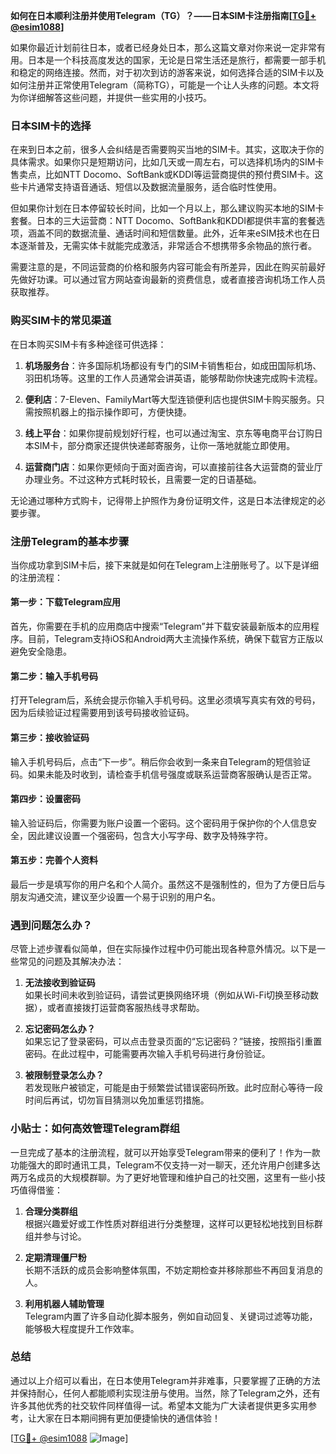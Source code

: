 **如何在日本顺利注册并使用Telegram（TG）？——日本SIM卡注册指南[[TG💪+ @esim1088](https://t.me/s/esim1088)]**

如果你最近计划前往日本，或者已经身处日本，那么这篇文章对你来说一定非常有用。日本是一个科技高度发达的国家，无论是日常生活还是旅行，都需要一部手机和稳定的网络连接。然而，对于初次到访的游客来说，如何选择合适的SIM卡以及如何注册并正常使用Telegram（简称TG），可能是一个让人头疼的问题。本文将为你详细解答这些问题，并提供一些实用的小技巧。

### 日本SIM卡的选择

在来到日本之前，很多人会纠结是否需要购买当地的SIM卡。其实，这取决于你的具体需求。如果你只是短期访问，比如几天或一周左右，可以选择机场内的SIM卡售卖点，比如NTT Docomo、SoftBank或KDDI等运营商提供的预付费SIM卡。这些卡片通常支持语音通话、短信以及数据流量服务，适合临时性使用。

但如果你计划在日本停留较长时间，比如一个月以上，那么建议购买本地的SIM卡套餐。日本的三大运营商：NTT Docomo、SoftBank和KDDI都提供丰富的套餐选项，涵盖不同的数据流量、通话时间和短信数量。此外，近年来eSIM技术也在日本逐渐普及，无需实体卡就能完成激活，非常适合不想携带多余物品的旅行者。

需要注意的是，不同运营商的价格和服务内容可能会有所差异，因此在购买前最好先做好功课。可以通过官方网站查询最新的资费信息，或者直接咨询机场工作人员获取推荐。

### 购买SIM卡的常见渠道

在日本购买SIM卡有多种途径可供选择：

1. **机场服务台**：许多国际机场都设有专门的SIM卡销售柜台，如成田国际机场、羽田机场等。这里的工作人员通常会讲英语，能够帮助你快速完成购卡流程。
   
2. **便利店**：7-Eleven、FamilyMart等大型连锁便利店也提供SIM卡购买服务。只需按照机器上的指示操作即可，方便快捷。

3. **线上平台**：如果你提前规划好行程，也可以通过淘宝、京东等电商平台订购日本SIM卡，部分商家还提供快递邮寄服务，让你一落地就能立即使用。

4. **运营商门店**：如果你更倾向于面对面咨询，可以直接前往各大运营商的营业厅办理业务。不过这种方式耗时较长，且需要一定的日语基础。

无论通过哪种方式购卡，记得带上护照作为身份证明文件，这是日本法律规定的必要步骤。

### 注册Telegram的基本步骤

当你成功拿到SIM卡后，接下来就是如何在Telegram上注册账号了。以下是详细的注册流程：

#### 第一步：下载Telegram应用
首先，你需要在手机的应用商店中搜索“Telegram”并下载安装最新版本的应用程序。目前，Telegram支持iOS和Android两大主流操作系统，确保下载官方正版以避免安全隐患。

#### 第二步：输入手机号码
打开Telegram后，系统会提示你输入手机号码。这里必须填写真实有效的号码，因为后续验证过程需要用到该号码接收验证码。

#### 第三步：接收验证码
输入手机号码后，点击“下一步”。稍后你会收到一条来自Telegram的短信验证码。如果未能及时收到，请检查手机信号强度或联系运营商客服确认是否正常。

#### 第四步：设置密码
输入验证码后，你需要为账户设置一个密码。这个密码用于保护你的个人信息安全，因此建议设置一个强密码，包含大小写字母、数字及特殊字符。

#### 第五步：完善个人资料
最后一步是填写你的用户名和个人简介。虽然这不是强制性的，但为了方便日后与朋友沟通交流，建议至少设置一个易于识别的用户名。

### 遇到问题怎么办？

尽管上述步骤看似简单，但在实际操作过程中仍可能出现各种意外情况。以下是一些常见的问题及其解决办法：

1. **无法接收到验证码**  
   如果长时间未收到验证码，请尝试更换网络环境（例如从Wi-Fi切换至移动数据），或者直接拨打运营商客服热线寻求帮助。

2. **忘记密码怎么办？**  
   如果忘记了登录密码，可以点击登录页面的“忘记密码？”链接，按照指引重置密码。在此过程中，可能需要再次输入手机号码进行身份验证。

3. **被限制登录怎么办？**  
   若发现账户被锁定，可能是由于频繁尝试错误密码所致。此时应耐心等待一段时间后再试，切勿盲目猜测以免加重惩罚措施。

### 小贴士：如何高效管理Telegram群组

一旦完成了基本的注册流程，就可以开始享受Telegram带来的便利了！作为一款功能强大的即时通讯工具，Telegram不仅支持一对一聊天，还允许用户创建多达两万名成员的大规模群聊。为了更好地管理和维护自己的社交圈，这里有一些小技巧值得借鉴：

1. **合理分类群组**  
   根据兴趣爱好或工作性质对群组进行分类整理，这样可以更轻松地找到目标群组并参与讨论。

2. **定期清理僵尸粉**  
   长期不活跃的成员会影响整体氛围，不妨定期检查并移除那些不再回复消息的人。

3. **利用机器人辅助管理**  
   Telegram内置了许多自动化脚本服务，例如自动回复、关键词过滤等功能，能够极大程度提升工作效率。

### 总结

通过以上介绍可以看出，在日本使用Telegram并非难事，只要掌握了正确的方法并保持耐心，任何人都能顺利实现注册与使用。当然，除了Telegram之外，还有许多其他优秀的社交软件同样值得一试。希望本文能为广大读者提供更多实用参考，让大家在日本期间拥有更加便捷愉快的通信体验！

[[TG💪+ @esim1088](https://t.me/s/esim1088) ![Image](https://i.postimg.cc/4NQfJmqS/Snipaste-2025-05-13-00-14-12.png)]